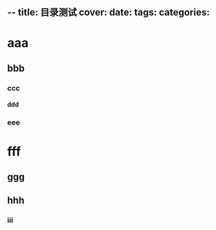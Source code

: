 --
title: 目录测试
cover: 
date: 
tags: 
categories: 
---

# aaa
## bbb
### ccc
#### ddd
### eee
# fff
## ggg
## hhh
### iii